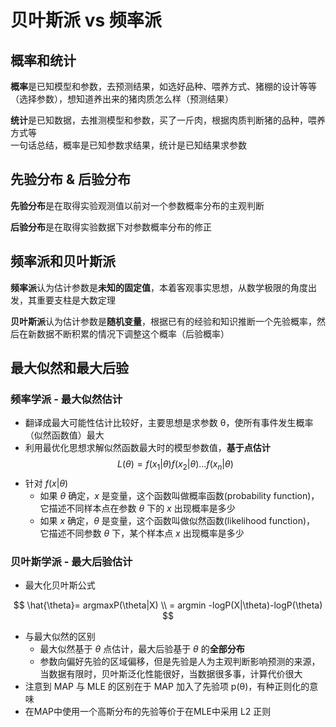 # 贝叶斯派 vs 频率派

## 概率和统计

**概率**是已知模型和参数，去预测结果，如选好品种、喂养方式、猪棚的设计等等（选择参数），想知道养出来的猪肉质怎么样（预测结果）  

**统计**是已知数据，去推测模型和参数，买了一斤肉，根据肉质判断猪的品种，喂养方式等  
一句话总结，概率是已知参数求结果，统计是已知结果求参数

## 先验分布 & 后验分布

**先验分布**是在取得实验观测值以前对一个参数概率分布的主观判断  

**后验分布**是在取得实验数据下对参数概率分布的修正

## 频率派和贝叶斯派  
  
**频率派**认为估计参数是**未知的固定值**，本着客观事实思想，从数学极限的角度出发，其重要支柱是大数定理

**贝叶斯派**认为估计参数是**随机变量**，根据已有的经验和知识推断一个先验概率，然后在新数据不断积累的情况下调整这个概率（后验概率）

## 最大似然和最大后验  

### 频率学派 - 最大似然估计  

- 翻译成最大可能性估计比较好，主要思想是求参数 θ，使所有事件发生概率（似然函数值）最大
- 利用最优化思想求解似然函数最大时的模型参数值，**基于点估计**
   $$
    L(\theta) = f(x_{1}|\theta)f(x_{2}|\theta)...f(x_{n}|\theta)
    $$
- 针对 $f(x|\theta)$  
  - 如果 $\theta$ 确定，$x$ 是变量，这个函数叫做概率函数(probability function)，它描述不同样本点在参数 $\theta$ 下的 $x$ 出现概率是多少  
  - 如果 $x$ 确定，$\theta$ 是变量，这个函数叫做似然函数(likelihood function)， 它描述不同参数 $\theta$ 下，某个样本点 $x$ 出现概率是多少

### 贝叶斯学派 - 最大后验估计

- 最大化贝叶斯公式

$$
\hat{\theta}= argmaxP(\theta|X) \\
    = argmin -logP(X|\theta)-logP(\theta)
$$

- 与最大似然的区别
  - 最大似然基于 $\theta$ 点估计，最大后验基于 $\theta$ 的**全部分布**
  - 参数向偏好先验的区域偏移，但是先验是人为主观判断影响预测的来源，当数据有限时，贝叶斯泛化性能很好，当数据很多事，计算代价很大
- 注意到 MAP 与 MLE 的区别在于 MAP 加入了先验项 p(θ)，有种正则化的意味
- 在MAP中使用一个高斯分布的先验等价于在MLE中采用 L2 正则
